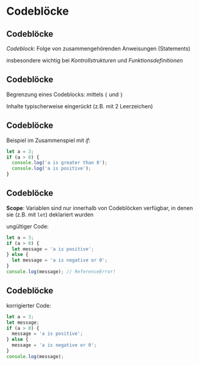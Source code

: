 # Codeblöcke

## Codeblöcke

_Codeblock_: Folge von zusammengehörenden Anweisungen (Statements)

insbesondere wichtig bei _Kontrollstrukturen_ und _Funktionsdefinitionen_

## Codeblöcke

Begrenzung eines Codeblocks: mittels `{` und `}`

Inhalte typischerweise eingerückt (z.B. mit 2 Leerzeichen)

## Codeblöcke

Beispiel im Zusammenspiel mit _if_:

```js
let a = 3;
if (a > 0) {
  console.log('a is greater than 0');
  console.log('a is positive');
}
```

## Codeblöcke

**Scope**: Variablen sind nur innerhalb von Codeblöcken verfügbar, in denen sie (z.B. mit `let`) deklariert wurden

ungültiger Code:

```js
let a = 3;
if (a > 0) {
  let message = 'a is positive';
} else {
  let message = 'a is negative or 0';
}
console.log(message); // ReferenceError!
```

## Codeblöcke

korrigierter Code:

```js
let a = 3;
let message;
if (a > 0) {
  message = 'a is positive';
} else {
  message = 'a is negative or 0';
}
console.log(message);
```
